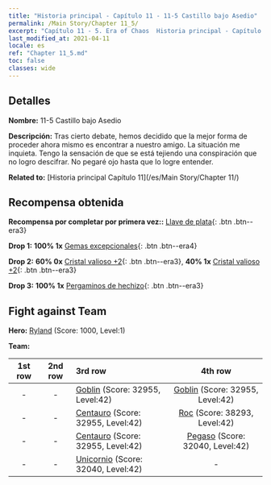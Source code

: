 ```yaml
---
title: "Historia principal - Capítulo 11 - 11-5 Castillo bajo Asedio"
permalink: /Main Story/Chapter 11_5/
excerpt: "Capítulo 11 - 5. Era of Chaos  Historia principal - Capítulo 11_5. 11-5 Castillo bajo Asedio"
last_modified_at: 2021-04-11
locale: es
ref: "Chapter 11_5.md"
toc: false
classes: wide
---
```


## Detalles

 **Nombre:** 11-5 Castillo bajo Asedio

 **Descripción:** Tras cierto debate, hemos decidido que la mejor forma de proceder ahora mismo es encontrar a nuestro amigo. La situación me inquieta. Tengo la sensación de que se está tejiendo una conspiración que no logro descifrar. No pegaré ojo hasta que lo logre entender.

 **Related to:** [Historia principal Capítulo 11](/es/Main Story/Chapter 11/)

## Recompensa obtenida

 **Recompensa por completar por primera vez::** [Llave de plata](/es/Items/con_693/){: .btn .btn--era3}

 **Drop 1:** **100% 1x** [Gemas excepcionales](/es/Items/mat_37/){: .btn .btn--era4}

 **Drop 2:** **60% 0x** [Cristal valioso +2](/es/Items/mat_31/){: .btn .btn--era3}, **40% 1x** [Cristal valioso +2](/es/Items/mat_31/){: .btn .btn--era3}

 **Drop 3:** **100% 1x** [Pergaminos de hechizo](/es/Items/con_694/){: .btn .btn--era3}


## Fight against Team
 **Hero:** [Ryland](/es/heroes/Ryland/) (Score: 1000, Level:1)

 **Team:**


  | 1st row | 2nd row | 3rd row | 4th row |
  |:----:|:----:|:----|:----:|
  | - | - | [Goblin](/es/units/Goblin/) (Score: 32955, Level:42)  | [Goblin](/es/units/Goblin/) (Score: 32955, Level:42)  |
  | - | - | [Centauro](/es/units/Centaur/) (Score: 32955, Level:42)  | [Roc](/es/units/Roc/) (Score: 38293, Level:42)  |
  | - | - | [Centauro](/es/units/Centaur/) (Score: 32955, Level:42)  | [Pegaso](/es/units/Pegasus/) (Score: 32040, Level:42)  |
  | - | - | [Unicornio](/es/units/Unicorn/) (Score: 32040, Level:42)  | - |


